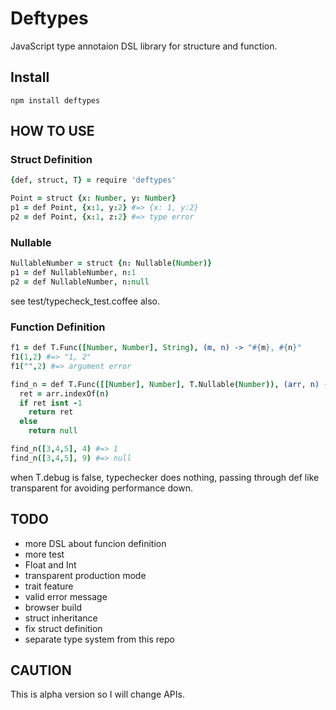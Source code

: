 # Deftypes

JavaScript type annotaion DSL library for structure and function.

## Install

```
npm install deftypes
```

## HOW TO USE


### Struct Definition

```coffee
{def, struct, T} = require 'deftypes'

Point = struct {x: Number, y: Number}
p1 = def Point, {x:1, y:2} #=> {x: 1, y:2}
p2 = def Point, {x:1, z:2} #=> type error
```

### Nullable

```coffee
NullableNumber = struct {n: Nullable(Number)}
p1 = def NullableNumber, n:1
p2 = def NullableNumber, n:null
```

see test/typecheck_test.coffee also.

### Function Definition

```coffee
f1 = def T.Func([Number, Number], String), (m, n) -> "#{m}, #{n}"
f1(1,2) #=> "1, 2"
f1("",2) #=> argument error
```

```coffee
find_n = def T.Func([[Number], Number], T.Nullable(Number)), (arr, n) ->
  ret = arr.indexOf(n)
  if ret isnt -1
    return ret
  else
    return null

find_n([3,4,5], 4) #=> 1
find_n([3,4,5], 9) #=> null
```

when T.debug is false, typechecker does nothing, passing through def like transparent for avoiding performance down.

## TODO

- more DSL about funcion definition
- more test
- Float and Int
- transparent production mode
- trait feature
- valid error message
- browser build
- struct inheritance
- fix struct definition
- separate type system from this repo

## CAUTION

This is alpha version so I will change APIs.
